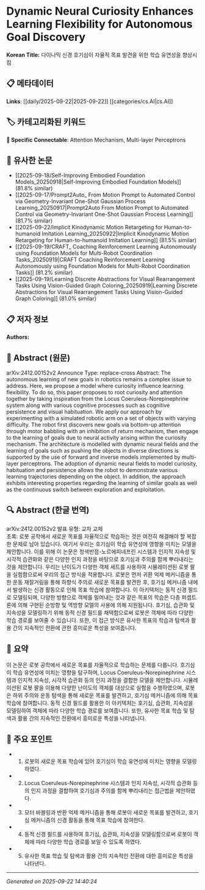 # Dynamic Neural Curiosity Enhances Learning Flexibility for Autonomous Goal Discovery

**Korean Title:** 다이나믹 신경 호기심이 자율적 목표 발견을 위한 학습 유연성을 향상시킴

## 📋 메타데이터

**Links**: [[daily/2025-09-22|2025-09-22]] [[categories/cs.AI|cs.AI]]

## 🏷️ 카테고리화된 키워드
**🔗 Specific Connectable**: Attention Mechanism, Multi-layer Perceptrons

## 🔗 유사한 논문
- [[2025-09-18/Self-Improving Embodied Foundation Models_20250918|Self-Improving Embodied Foundation Models]] (81.8% similar)
- [[2025-09-17/Prompt2Auto_ From Motion Prompt to Automated Control via Geometry-Invariant One-Shot Gaussian Process Learning_20250917|Prompt2Auto From Motion Prompt to Automated Control via Geometry-Invariant One-Shot Gaussian Process Learning]] (81.7% similar)
- [[2025-09-22/Implicit Kinodynamic Motion Retargeting for Human-to-humanoid Imitation Learning_20250922|Implicit Kinodynamic Motion Retargeting for Human-to-humanoid Imitation Learning]] (81.5% similar)
- [[2025-09-19/CRAFT_ Coaching Reinforcement Learning Autonomously using Foundation Models for Multi-Robot Coordination Tasks_20250919|CRAFT Coaching Reinforcement Learning Autonomously using Foundation Models for Multi-Robot Coordination Tasks]] (81.2% similar)
- [[2025-09-19/Learning Discrete Abstractions for Visual Rearrangement Tasks Using Vision-Guided Graph Coloring_20250919|Learning Discrete Abstractions for Visual Rearrangement Tasks Using Vision-Guided Graph Coloring]] (81.0% similar)

## 📋 저자 정보

**Authors:** 

## 📄 Abstract (원문)

arXiv:2412.00152v2 Announce Type: replace-cross 
Abstract: The autonomous learning of new goals in robotics remains a complex issue to address. Here, we propose a model where curiosity influence learning flexibility. To do so, this paper proposes to root curiosity and attention together by taking inspiration from the Locus Coeruleus-Norepinephrine system along with various cognitive processes such as cognitive persistence and visual habituation. We apply our approach by experimenting with a simulated robotic arm on a set of objects with varying difficulty. The robot first discovers new goals via bottom-up attention through motor babbling with an inhibition of return mechanism, then engage to the learning of goals due to neural activity arising within the curiosity mechanism. The architecture is modelled with dynamic neural fields and the learning of goals such as pushing the objects in diverse directions is supported by the use of forward and inverse models implemented by multi-layer perceptrons. The adoption of dynamic neural fields to model curiosity, habituation and persistence allows the robot to demonstrate various learning trajectories depending on the object. In addition, the approach exhibits interesting properties regarding the learning of similar goals as well as the continuous switch between exploration and exploitation.

## 🔍 Abstract (한글 번역)

arXiv:2412.00152v2 발표 유형: 교차 교체  
초록: 로봇 공학에서 새로운 목표를 자율적으로 학습하는 것은 여전히 해결해야 할 복잡한 문제로 남아 있습니다. 여기서 우리는 호기심이 학습 유연성에 영향을 미치는 모델을 제안합니다. 이를 위해 이 논문은 청색반점-노르에피네프린 시스템과 인지적 지속성 및 시각적 습관화와 같은 다양한 인지 과정을 바탕으로 호기심과 주의를 함께 뿌리내리는 것을 제안합니다. 우리는 난이도가 다양한 객체 세트를 사용하여 시뮬레이션된 로봇 팔을 실험함으로써 우리의 접근 방식을 적용합니다. 로봇은 먼저 귀환 억제 메커니즘을 통한 운동 재잘거림을 통해 하향식 주의로 새로운 목표를 발견한 후, 호기심 메커니즘 내에서 발생하는 신경 활동으로 인해 목표 학습에 참여합니다. 이 아키텍처는 동적 신경 필드로 모델링되며, 다양한 방향으로 객체를 밀어내는 것과 같은 목표의 학습은 다층 퍼셉트론에 의해 구현된 순방향 및 역방향 모델의 사용에 의해 지원됩니다. 호기심, 습관화 및 지속성을 모델링하기 위해 동적 신경 필드를 채택함으로써 로봇은 객체에 따라 다양한 학습 경로를 보여줄 수 있습니다. 또한, 이 접근 방식은 유사한 목표의 학습과 탐색과 활용 간의 지속적인 전환에 관한 흥미로운 특성을 보여줍니다.

## 📝 요약

이 논문은 로봇 공학에서 새로운 목표를 자율적으로 학습하는 문제를 다룹니다. 호기심이 학습 유연성에 미치는 영향을 탐구하며, Locus Coeruleus-Norepinephrine 시스템과 인지적 지속성, 시각적 습관화 등의 인지 과정을 결합한 모델을 제안합니다. 시뮬레이션된 로봇 팔을 이용해 다양한 난이도의 객체를 대상으로 실험을 수행하였으며, 로봇은 하위 주의와 운동 탐색을 통해 새로운 목표를 발견하고, 호기심 메커니즘에 의해 목표 학습에 참여합니다. 동적 신경 필드를 활용한 이 아키텍처는 호기심, 습관화, 지속성을 모델링하여 객체에 따라 다양한 학습 경로를 보여줍니다. 또한, 유사한 목표 학습 및 탐색과 활용 간의 지속적인 전환에서 흥미로운 특성을 나타냅니다.

## 🎯 주요 포인트

- 1. 로봇의 새로운 목표 학습에 있어 호기심이 학습 유연성에 미치는 영향을 모델링하였다.

- 2. Locus Coeruleus-Norepinephrine 시스템과 인지 지속성, 시각적 습관화 등의 인지 과정을 결합하여 호기심과 주의를 함께 뿌리내리는 접근법을 제안하였다.

- 3. 모터 바블링과 반환 억제 메커니즘을 통해 로봇이 새로운 목표를 발견하고, 호기심 메커니즘의 신경 활동을 통해 목표 학습에 참여한다.

- 4. 동적 신경 필드를 사용하여 호기심, 습관화, 지속성을 모델링함으로써 로봇이 객체에 따라 다양한 학습 경로를 보일 수 있도록 하였다.

- 5. 유사한 목표 학습 및 탐색과 활용 간의 지속적인 전환에 대한 흥미로운 특성을 나타낸다.

---

*Generated on 2025-09-22 14:40:24*